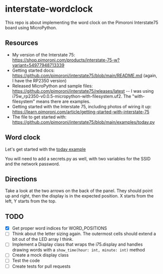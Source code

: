 # interstate-wordclock

This repo is about implementing the word clock on the Pimoroni Interstate75 board using MicroPython.

## Resources

- My version of the Interstate 75: <https://shop.pimoroni.com/products/interstate-75-w?variant=54977948713339>
- Getting started docs: <https://github.com/pimoroni/interstate75/blob/main/README.md> (again, I have the RP2350 version)
- Released MicroPython and sample files: <https://github.com/pimoroni/interstate75/releases/latest> -- I was using i75w_rp2350-v0.0.5-micropython-with-filesystem.uf2. The "with-filesystem" means there are examples.
- Getting started with the Interstate 75, including photos of wiring it up: <https://learn.pimoroni.com/article/getting-started-with-interstate-75>
- The file to get started with: <https://github.com/pimoroni/interstate75/blob/main/examples/today.py>

## Word clock

Let's get started with the [today example](https://github.com/pimoroni/interstate75/blob/main/examples/today.py)

You will need to add a secrets.py as well, with two variables for the SSID and the network password.

## Directions

Take a look at the two arrows on the back of the panel. They should point up and right, then the display is in the expected position. X starts from the left, Y starts from the top.

## TODO

- [x] Get proper word indices for WORD_POSITIONS
- [ ] Think about the letter sizing again. The outermost cells should extend a bit out of the LED array I think.
- [ ] Implement a Display class that wraps the i75.display and handles drawing words with a `show_time(hour: int, minute: int)` method
- [ ] Create a mock display class
- [ ] Test the code
- [ ] Create tests for pull requests
